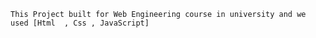     This Project built for Web Engineering course in university and we used [Html  , Css , JavaScript] 


